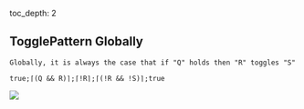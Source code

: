 toc_depth: 2

## TogglePattern Globally
```
Globally, it is always the case that if "Q" holds then "R" toggles "S"
```
```
true;⌈(Q && R)⌉;⌈!R⌉;⌈(!R && !S)⌉;true
```
![](/img/patterns/TogglePattern_Globally.svg)

